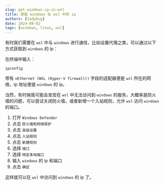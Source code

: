 ```yaml
---
slug: get-windows-ip-in-wsl
title: 获取 windows 在 wsl 中的 ip
authors: [1adybug]
date: 2024-08-02
tags: [windows, linux, wsl]
---
```


有时我们需要在 `wsl` 中与 `windows` 进行通信，比如设置代理之类，可以通过以下方式获取到 `windows` 的 ip：

在终端中输入：

```shell
ipconfig
```

带有 `vEthernet (WSL (Hyper-V firewall))` 字段的适配器便是 `wsl` 所在的网络，ip 地址便是 `windows` 的 ip。

当然，有时候我可能会发现在 `wsl` 中无法访问到 `windows` 的服务，大概率是防火墙的问题，可以尝试关闭防火墙，或者新增一个入站规则，允许 `wsl` 访问 `windows` 的端口。

1. 打开 `Windows Defender`
2. 点击 `防火墙和网络保护`
3. 点击 `高级设置`
4. 点击 `入站规则`
5. 点击 `新建规则`
6. 选择 `端口`
7. 选择 `特定本地端口`
8. 输入 `windows` 的 ip 和端口
9. 点击 `确定`

这样就可以在 `wsl` 中访问到 `windows` 的 ip 了。
